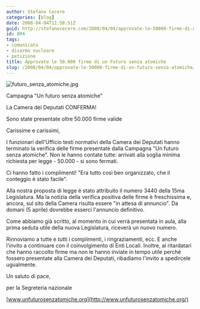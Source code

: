 ```yaml
---
author: Stefano Cecere
categories: [blog]
date: 2008-04-04T11:58:51Z
guid: http://stefanocecere.com/2008/04/04/approvate-le-50000-firme-di-un-futuro-senza-atomiche/
id: 804
tags:
- comunicato
- disarmo nucleare
- petizione
title: Approvate le 50.000 firme di un Futuro senza atomiche
slug: /2008/04/04/approvate-le-50000-firme-di-un-futuro-senza-atomiche/
---
```


![futuro_senza_atomiche.jpg](http://stefanocecere.com/wp-content/uploads/sites/3/2008/04/futuro_senza_atomiche.jpg)

Campagna "Un futuro senza atomiche"
  
La Camera dei Deputati CONFERMA!
  
Sono state presentate oltre 50.000 firme valide

Carissime e carissimi,

I funzionari dell'Ufficio testi normativi della Camera dei Deputati hanno terminato la verifica delle firme presentate dalla Campagna "Un futuro senza atomiche". Non le hanno contate tutte: arrivati alla soglia minima richiesta per legge - 50.000 - si sono fermati.

Ci hanno fatto i complimenti! "Era tutto così ben organizzato, che il conteggio è stato facile".

Alla nostra proposta di legge è stato attribuito il numero 3440 della 15ma Legislatura. Ma la notizia della verifica positiva delle firme è freschissima e, ancora, sul sito della Camera risulta essere "in attesa di annuncio". Da domani (5 aprile) dovrebbe esserci l'annuncio definitivo.

Come abbiamo già scritto, al momento in cui verrà presentata in aula, alla prima seduta utile della nuova Legislatura, riceverà un nuovo numero.

Rinnoviamo a tutte e tutti i complimenti, i ringraziamenti, ecc. E anche l'invito a continuare con il coinvolgimento di Enti Locali. Inoltre, ai ritardatari che hanno raccolto firme ma non le hanno inviate in tempo utile perché fossero presentate alla Camera dei Deputati, ribadiamo l'invito a spedircele ugualmente.

Un saluto di pace,
  
per la Segreteria nazionale
  
[www.unfuturosenzatomiche.org](http://www.unfuturosenzatomiche.org/)